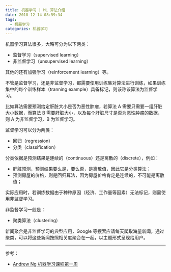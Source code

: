```yaml
---
title: 机器学习 | ML 算法介绍
date: 2018-12-14 08:59:34
tags:
  - 机器学习
categories: 机器学习
---
```


机器学习算法很多，大略可分为以下两类：

* 监督学习（supervised learning）
* 非监督学习（unsupervised learning）

其他的还有加强学习（reinforcement learning）等。

不管是监督学习，还是非监督学习，都需要使用训练集对算法进行训练，如果训练集中的每个训练样本（tranning example）具备标记，则该称该算法为监督学习。

<!-- more -->

比如算法需要预测给定肝脏大小是否为恶性肿瘤，若算法 A 需要只需要一组肝脏大小数据，而算法 B 需要肝脏大小，以及每个肝脏尺寸是否为恶性肿瘤的数据，则 A 为非监督学习，B 为监督学习。

监督学习可以分为两类：

* 回归（regression）
* 分类（classification）

分类依据是预测结果是连续的（continuous）还是离散的（discrete），例如：

* 肝脏预测，预测结果要么是，要么否，是离散值，因此它是分类算法；
* 预测房屋的价格，则是回归算法，因为房屋价格肯定是连续的，不可能是离散值；

实际应用时，若训练数据由于种种原因（经济、工作量等因素）无法标记，则需使用非监督学习。

非监督学习一般是：

* 聚类算法（clustering）

新闻聚合是非监督学习的典型应用，Google 等搜索应请每天爬取海量新闻，通过聚类，可以将这些新闻按照相关度聚合在一起，以主题形式呈现给用户。

---

参考：

* [Andrew Ng 机器学习课程第一周](https://www.coursera.org/learn/machine-learning/home/welcome)
